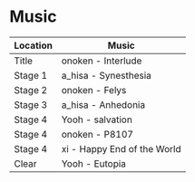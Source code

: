 # Music

| Location | Music |
| -------- | ----- |
| Title    | onoken - Interlude |
| Stage 1  | a_hisa - Synesthesia |
| Stage 2  | onoken - Felys |
| Stage 3  | a_hisa - Anhedonia |
| Stage 4  | Yooh - salvation |
| Stage 4  | onoken - P8107 |
| Stage 4  | xi - Happy End of the World |
| Clear    | Yooh - Eutopia |
